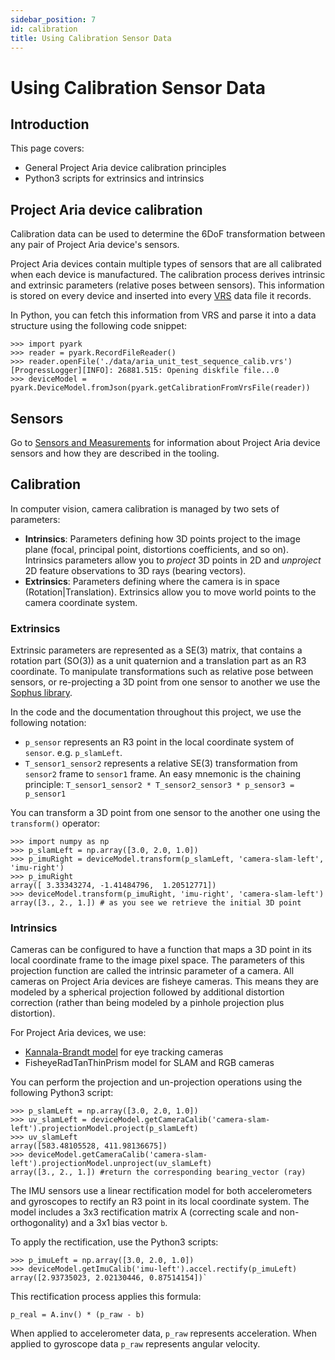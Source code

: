 ```yaml
---
sidebar_position: 7
id: calibration
title: Using Calibration Sensor Data
---
```

# Using Calibration Sensor Data
## Introduction
This page covers:

* General Project Aria device calibration principles
* Python3 scripts for extrinsics and intrinsics


## Project Aria device calibration
Calibration data can be used to determine the 6DoF transformation between any pair of Project Aria device's sensors.

Project Aria devices contain multiple types of sensors that are all calibrated when each device is manufactured. The calibration process derives intrinsic and extrinsic parameters (relative poses between sensors). This information is stored on every device and inserted into every [VRS](/aria-vrs.md) data file it records.

In Python, you can fetch this information from VRS and parse it into a data structure using the following code snippet:


```
>>> import pyark
>>> reader = pyark.RecordFileReader()
>>> reader.openFile('./data/aria_unit_test_sequence_calib.vrs')
[ProgressLogger][INFO]: 26881.515: Opening diskfile file...0
>>> deviceModel = pyark.DeviceModel.fromJson(pyark.getCalibrationFromVrsFile(reader))
```

## Sensors

Go to [Sensors and Measurements](sensors-measurements.md) for information about Project Aria device sensors and how they are described in the tooling.


## Calibration

In computer vision, camera calibration is managed by two sets of parameters:


* **Intrinsics**: Parameters defining how 3D points project to the image plane (focal, principal point, distortions coefficients, and so on). Intrinsics parameters allow you to *project* 3D points in 2D and *unproject* 2D feature observations to 3D rays (bearing vectors).
* **Extrinsics**: Parameters defining where the camera is in space (Rotation|Translation). Extrinsics allow you to move world points to the camera coordinate system.

### Extrinsics

Extrinsic parameters are represented as a SE(3) matrix, that contains a rotation part (SO(3)) as a unit quaternion and a translation part as an R3 coordinate. To manipulate transformations such as relative pose between sensors, or re-projecting a 3D point from one sensor to another we use the [Sophus library](https://github.com/strasdat/Sophus).

In the code and the documentation throughout this project, we use the following notation:


* `p_sensor` represents an R3 point in the local coordinate system of `sensor`. e.g. `p_slamLeft`.
* `T_sensor1_sensor2` represents a relative SE(3) transformation from `sensor2` frame to `sensor1` frame. An easy mnemonic is the chaining principle: `T_sensor1_sensor2 * T_sensor2_sensor3 * p_sensor3 = p_sensor1`

You can transform a 3D point from one sensor to the another one using the `transform()` operator:


```
>>> import numpy as np
>>> p_slamLeft = np.array([3.0, 2.0, 1.0])
>>> p_imuRight = deviceModel.transform(p_slamLeft, 'camera-slam-left', 'imu-right')
>>> p_imuRight
array([ 3.33343274, -1.41484796,  1.20512771])
>>> deviceModel.transform(p_imuRight, 'imu-right', 'camera-slam-left')
array([3., 2., 1.]) # as you see we retrieve the initial 3D point
```


### Intrinsics

Cameras can be configured to have a function that maps a 3D point in its local coordinate frame to the image pixel space. The parameters of this projection function are called the intrinsic parameter of a camera. All cameras on Project Aria devices are fisheye cameras. This means they are modeled by a spherical projection followed by additional distortion correction (rather than being modeled by a pinhole projection plus distortion).

For Project Aria devices, we use:

* [Kannala-Brandt model](https://ieeexplore.ieee.org/document/1642666) for eye tracking cameras
* FisheyeRadTanThinPrism model for SLAM and RGB cameras

You can perform the projection and un-projection operations using the following Python3 script:


```
>>> p_slamLeft = np.array([3.0, 2.0, 1.0])
>>> uv_slamLeft = deviceModel.getCameraCalib('camera-slam-left').projectionModel.project(p_slamLeft)
>>> uv_slamLeft
array([583.48105528, 411.98136675])
>>> deviceModel.getCameraCalib('camera-slam-left').projectionModel.unproject(uv_slamLeft)
array([3., 2., 1.]) #return the corresponding bearing_vector (ray)
```


The IMU sensors use a linear rectification model for both accelerometers and gyroscopes to rectify an R3 point in its local coordinate system. The model includes a 3x3 rectification matrix A (correcting scale and non-orthogonality) and a 3x1 bias vector `b`.

To apply the rectification, use the Python3 scripts:


```
>>> p_imuLeft = np.array([3.0, 2.0, 1.0])
>>> deviceModel.getImuCalib('imu-left').accel.rectify(p_imuLeft)
array([2.93735023, 2.02130446, 0.87514154])`
```


This rectification process applies this formula:


```
p_real = A.inv() * (p_raw - b)
```


When applied to accelerometer data, `p_raw` represents acceleration.  When applied to gyroscope data `p_raw`  represents angular velocity.
